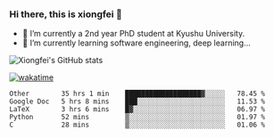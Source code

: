 ### Hi there, this is xiongfei 👋


- 🔭 I’m currently a 2nd year PhD student at Kyushu University.
- 🌱 I’m currently learning software engineering, deep learning...

<!--
**Toma62299781/Toma62299781** is a ✨ _special_ ✨ repository because its `README.md` (this file) appears on your GitHub profile.
Here are some ideas to get you started:
-->

![Xiongfei's GitHub stats](https://github-readme-stats.vercel.app/api?username=Toma62299781)


[![wakatime](https://wakatime.com/badge/user/9e8d5516-d162-43e7-9563-87295d455a71.svg)](https://wakatime.com/@9e8d5516-d162-43e7-9563-87295d455a71)

<!--START_SECTION:waka-->
```text
Other        35 hrs 1 min    ███████████████████▓░░░░░   78.45 % 
Google Doc   5 hrs 8 mins    ███░░░░░░░░░░░░░░░░░░░░░░   11.53 % 
LaTeX        3 hrs 6 mins    █▓░░░░░░░░░░░░░░░░░░░░░░░   06.97 % 
Python       52 mins         ▒░░░░░░░░░░░░░░░░░░░░░░░░   01.97 % 
C            28 mins         ▒░░░░░░░░░░░░░░░░░░░░░░░░   01.06 % 
```
<!--END_SECTION:waka-->

